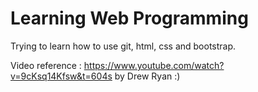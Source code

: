 # Learning Web Programming

 Trying to learn how to use git, html, css and bootstrap.

 Video reference : https://www.youtube.com/watch?v=9cKsq14Kfsw&t=604s by Drew Ryan :)
 
